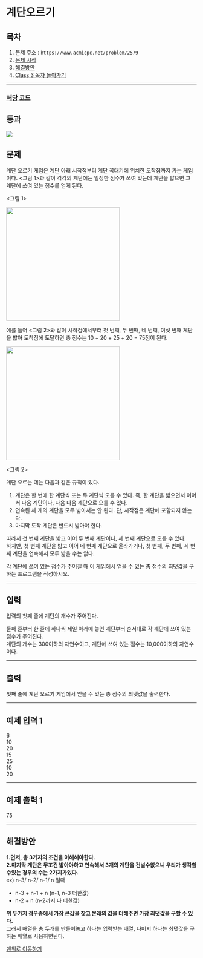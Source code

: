 # 계단오르기

## 목차

1. 문제 주소 : `https://www.acmicpc.net/problem/2579`
2. [문제 시작](#문제)
3. [해결방안](#해결방안)
4. [Class 3 목차 돌아가기](../README.md)
___

### [해당 코드](./계단오르기.java)

## 통과

<img src="https://github.com/user-attachments/assets/ab1cef12-c8c6-4cf2-ab0b-02116efc78fa">

## 문제

계단 오르기 게임은 계단 아래 시작점부터 계단 꼭대기에 위치한 도착점까지 가는 게임이다. <그림 1>과 같이 각각의 계단에는 일정한 점수가 쓰여 있는데 계단을 밟으면 그 계단에 쓰여 있는 점수를 얻게 된다.

<그림 1>

<img src="https://github.com/user-attachments/assets/5a85f084-4d37-4d2e-b090-5cd88ddde12f" width=300>

예를 들어 <그림 2>와 같이 시작점에서부터 첫 번째, 두 번째, 네 번째, 여섯 번째 계단을 밟아 도착점에 도달하면 총 점수는 10 + 20 + 25 + 20 = 75점이 된다.

<img src="https://github.com/user-attachments/assets/761a2ca7-958d-426a-b622-b88c0c751bae" width=300>


<그림 2>

계단 오르는 데는 다음과 같은 규칙이 있다.

1. 계단은 한 번에 한 계단씩 또는 두 계단씩 오를 수 있다. 즉, 한 계단을 밟으면서 이어서 다음 계단이나, 다음 다음 계단으로 오를 수 있다.
2. 연속된 세 개의 계단을 모두 밟아서는 안 된다. 단, 시작점은 계단에 포함되지 않는다.
3. 마지막 도착 계단은 반드시 밟아야 한다.

따라서 첫 번째 계단을 밟고 이어 두 번째 계단이나, 세 번째 계단으로 오를 수 있다.<br>
하지만, 첫 번째 계단을 밟고 이어 네 번째 계단으로 올라가거나, 첫 번째, 두 번째, 세 번째 계단을 연속해서 모두 밟을 수는 없다.

각 계단에 쓰여 있는 점수가 주어질 때 이 게임에서 얻을 수 있는 총 점수의 최댓값을 구하는 프로그램을 작성하시오.

___

## 입력

입력의 첫째 줄에 계단의 개수가 주어진다.

둘째 줄부터 한 줄에 하나씩 제일 아래에 놓인 계단부터 순서대로 각 계단에 쓰여 있는 점수가 주어진다.<br>
계단의 개수는 300이하의 자연수이고, 계단에 쓰여 있는 점수는 10,000이하의 자연수이다.

___

## 출력

첫째 줄에 계단 오르기 게임에서 얻을 수 있는 총 점수의 최댓값을 출력한다.

___

## 예제 입력 1

6 <br>
10 <br>
20 <br>
15 <br>
25 <br>
10 <br>
20

---

## 예제 출력 1

75

---

## 해결방안
**1.먼저, 총 3가지의 조건을 이해해야한다.** <br>
**2.마지막 계단은 무조건 밟아야하고 연속해서 3개의 계단을 건널수없으니 우리가 생각할수있는 경우의 수는 2가지가있다.**<br>
ex) n-3/ n-2/ n-1/ n 일때

+ n-3 + n-1 + n (n-1, n-3 더한값)
+ n-2 + n (n-2까지 다 더한값)

**위 두가지 경우중에서 가장 큰값을 찾고 본래의 값을 더해주면 가장 최댓값을 구할 수 있다.**<br>
그래서 배열을 총 두개를 만들어놓고 하나는 입력받는 배열, 나머지 하나는 최댓값을 구하는 배열로 사용하면된다.

[맨위로 이동하기](#계단오르기)